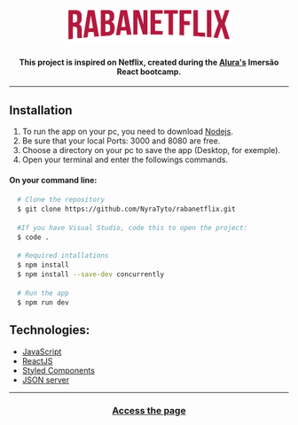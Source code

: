 <div align="center">
  <h1><img src="https://github.com/NyraTyto/rabanetflix/blob/master/src/assets/images/logo-rabanetflix.png" width=300 /></h1>  
  <h4>This project is inspired on Netflix, created during the <a href="https://www.alura.com.br/">Alura's</a> Imersão React bootcamp.</h4>
</div>

<hr />

## Installation

1. To run the app on your pc, you need to download [Nodejs](https://nodejs.org/en/).
2. Be sure that your local Ports: 3000 and 8080 are free.
3. Choose a directory on your pc to save the app (Desktop, for exemple).
4. Open your terminal and enter the followings commands.

#### On your command line:

```bash
  # Clone the repository
  $ git clone https://github.com/NyraTyto/rabanetflix.git

  #If you have Visual Studio, code this to open the project:
  $ code .

  # Required intallations
  $ npm install
  $ npm install --save-dev concurrently

  # Run the app
  $ npm run dev
```

## Technologies:

- [JavaScript](https://www.javascript.com/)
- [ReactJS](https://pt-br.reactjs.org/)
- [Styled Components](https://styled-components.com/)
- [JSON server](https://github.com/typicode/json-server)

<hr />

<h3 align="center"><a href="https://rabanetflix.vercel.app/">Access the page</a></h3>
